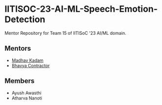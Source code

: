 # IITISOC-23-AI-ML-Speech-Emotion-Detection
Mentor Repository for Team 15 of IITISoC '23 AI/ML domain.

## Mentors

- [Madhav Kadam](https://github.com/madhaviit)
- [Bhavya Contractor](https://github.com/bhavyacontractor)

## Members

- Ayush Awasthi
- Atharva Nanoti
